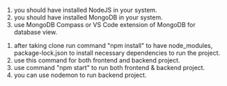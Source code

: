 <!-- pre-requisites -->

1. you should have installed NodeJS in your system.
2. you should have installed MongoDB in your system.
3. use MongoDB Compass or VS Code extension of MongoDB for database view.

<!-- to run the project. -->

1. after taking clone run command "npm install" to have node_modules, package-lock.json to install necessary dependencies to run the project.
2. use this command for both frontend and backend project.
3. use command "npm start" to run both frontend & backend project.
4. you can use nodemon to run backend project.